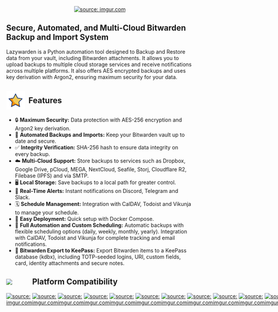 <div align="center">
  <a href="https://imgur.com/k4VWmn7">
    <img src="https://i.imgur.com/k4VWmn7.png" title="source: imgur.com" width="350" />
  </a>
</div>

## Secure, Automated, and Multi-Cloud Bitwarden Backup and Import System

Lazywarden is a Python automation tool designed to Backup and Restore data from your vault, including Bitwarden attachments. It allows you to upload backups to multiple cloud storage services and receive notifications across multiple platforms. It also offers AES encrypted backups and uses key derivation with Argon2, ensuring maximum security for your data.

## <span style="display: flex; align-items: center;"><img src="https://raw.githubusercontent.com/querylab/svg/main/start.gif" width="50" style="vertical-align: middle; margin-right: 10px;"> Features</span>

- 🔒 **Maximum Security:** Data protection with AES-256 encryption and Argon2 key derivation.
- 🔄 **Automated Backups and Imports:** Keep your Bitwarden vault up to date and secure.
- ✅ **Integrity Verification:** SHA-256 hash to ensure data integrity on every backup.
- ☁️ **Multi-Cloud Support:** Store backups to services such as Dropbox, Google Drive, pCloud, MEGA, NextCloud, Seafile, Storj, Cloudflare R2, Filebase (IPFS) and via SMTP.
- 🖥️ **Local Storage:** Save backups to a local path for greater control.
- 🔔 **Real-Time Alerts:** Instant notifications on Discord, Telegram and Slack.
- 🗓️ **Schedule Management:** Integration with CalDAV, Todoist and Vikunja to manage your schedule.
- 🐳 **Easy Deployment:** Quick setup with Docker Compose.
- 🤖 **Full Automation and Custom Scheduling:** Automatic backups with flexible scheduling options (daily, weekly, monthly, yearly). Integration with CalDAV, Todoist and Vikunja for complete tracking and email notifications.
- 🔑 **Bitwarden Export to KeePass:** Export Bitwarden items to a KeePass database (kdbx), including TOTP-seeded logins, URI, custom fields, card, identity attachments and secure notes.

## <span style="display: inline-flex; align-items: center;"><img src="https://media.tenor.com/-AyTtMgs2mMAAAAi/nyan-cat-nyan.gif" width="60" style="vertical-align: middle; margin-right: 10px;"> Platform Compatibility</span>


<div style="display: flex; justify-content: space-around;">
    <a href="https://imgur.com/Xz2k5O8"><img src="https://i.imgur.com/Xz2k5O8.png" title="source: imgur.com" width="30"/></a>
    <a href="https://imgur.com/9oZa9uU"><img src="https://imgur.com/9oZa9uU.png" title="source: imgur.com" width="30"/></a>
    <a href="https://imgur.com/jWZzbvl"><img src="https://imgur.com/jWZzbvl.png" title="source: imgur.com" width="30"/></a>
    <a href="https://imgur.com/O0PZyxN"><img src="https://i.imgur.com/O0PZyxN.png" title="source: imgur.com" width="30"/></a>
    <a href="https://imgur.com/aa100eH"><img src="https://i.imgur.com/aa100eH.png" title="source: imgur.com" width="30"/></a>
    <a href="https://imgur.com/Grlq9aN"><img src="https://i.imgur.com/Grlq9aN.png" title="source: imgur.com" width="30"/></a>
    <a href="https://imgur.com/UYGpfR8"><img src="https://i.imgur.com/UYGpfR8.png" title="source: imgur.com" width="30"/></a>
    <a href="https://imgur.com/SVshyRn"><img src="https://imgur.com/SVshyRn.png" title="source: imgur.com" width="30"/></a>
    <a href="https://imgur.com/G37MsuK"><img src="https://i.imgur.com/G37MsuK.png" title="source: imgur.com" width="30"/></a>
    <a href="https://imgur.com/XpWPF0w"><img src="https://i.imgur.com/XpWPF0w.png" title="source: imgur.com" width="30"/></a>
    <a href="https://imgur.com/YMGE85n"><img src="https://i.imgur.com/YMGE85n.png" title="source: imgur.com" width="30"/></a>
    <a href="https://imgur.com/w9PULK5"><img src="https://i.imgur.com/w9PULK5.png" title="source: imgur.com" width="30"/></a>
    <a href="https://imgur.com/hjuaEcF"><img src="https://i.imgur.com/hjuaEcF.png" title="source: imgur.com" width="30"/></a>
    <a href="https://imgur.com/BhI5DBR"><img src="https://imgur.com/BhI5DBR.png" title="source: imgur.com" width="30"/></a>
    <a href="https://imgur.com/krgaizW"><img src="https://imgur.com/krgaizW.png" title="source: imgur.com" width="30"/></a>
    <a href="https://imgur.com/hRwMM9n"><img src="https://imgur.com/hRwMM9n.png" title="source: imgur.com" width="30"/></a>
    <a href="https://imgur.com/zdTnwat"><img src="https://imgur.com/zdTnwat.png" title="source: imgur.com" width="30"/></a>
    <a href="https://imgur.com/i1hBmAD"><img src="https://imgur.com/i1hBmAD.png" title="source: imgur.com" width="30"/></a>

## <span style="display: inline-flex; align-items: center;"><img src="https://user-images.githubusercontent.com/74038190/212257472-08e52665-c503-4bd9-aa20-f5a4dae769b5.gif" width="36" style="vertical-align: middle; margin-right: 10px;"> Demo Backup</span>


<img src="https://raw.githubusercontent.com/querylab/svg/main/lazy-oficial.gif" />

<img src="https://raw.githubusercontent.com/querylab/svg/main/lazy-video.gif" />


## <span style="display: inline-flex; align-items: center;"> <img src="https://raw.githubusercontent.com/querylab/svg/main/server2.gif" width="50" style="vertical-align: middle; margin-right: 10px;"> <img src="https://raw.githubusercontent.com/querylab/svg/main/process2.gif" width="50" style="vertical-align: middle; margin-right: 15px;"> System Requirements </span>
- **Operating System**: Compatible with major Linux distributions

	- ✅ Ubuntu
	- ✅ Debian

## <span style="display: inline-flex; align-items: center;"><img src="https://github.com/Anmol-Baranwal/Cool-GIFs-For-GitHub/assets/74038190/2c0eef4b-7b75-42bd-9722-4bea97a2d532" width="60" style="vertical-align: middle; margin-right: 15px;">Installation</span>
###  Clone the repository

 ``` BASH
    git clone https://github.com/querylab/lazywarden.git
    cd lazywarden
```

### Configure Environment Variables & Bitwarden Secrets Manager

- Create a `.env` file based on the on this `.env.sample` example file and fill in the necessary variables.

``` BASH
# Bitwarden Secrets
BW_URL=80607bef-1153-4eb6-1111-b1a0013ebdd1
BW_USERNAME=c6a5fc4d-6d36-1111-820a-a1dae99e2f43
BW_PASSWORD=0de9c3be-253d-1111-be10-de0607329ffa
BW_TOTP_SECRET=01726d37-0df7-1111-a78d-96fdc8efd59b
ENCRYPTION_PASSWORD=588b0643-1111-4a78-ba3e-9467ad9c81a7
ZIP_PASSWORD=3bcadf27-446d-47f0-1111-b1469fa58546
ZIP_ATTACHMENT_PASSWORD=89d458e7-9ac4-1111-9f23-95cb4b8cff86

# pCloud Credentials
PCLOUD_USERNAME=8d5f981b-705a-1111-a25d-a2abe925f4e4
PCLOUD_PASSWORD=23351280-0184-1111-99b0-2b6a1bc921ae

# Mega Credentials
MEGA_EMAIL=1dafc95a-63c2-4b66-1111-bd7cd5a2ea5e
MEGA_PASSWORD=51bec27b-7c79-1111-9cef-1be72675a47f

# Dropbox Credentials
DROPBOX_ACCESS_TOKEN=647ff022-1111-47d9-a54f-fef635b23eff
DROPBOX_REFRESH_TOKEN=873e5430-1111-4d62-8bf2-acce1e915a9d
DROPBOX_APP_KEY=81f259ae-d6e4-47b1-1111-6bec568ddc85
DROPBOX_APP_SECRET=0b407a02-ded5-1111-b953-caf8fc79af99

# Todoist Credentials
TODOIST_TOKEN=667321ac-2229-42a1-1111-3c568c9d73e6

# CalDAV Credentials
CALDAV_URL=049c9267-bdb0-4266-1111-b19a00e9b626
CALDAV_USERNAME=6eff84c9-fbeb-1111-ad30-b19a00e9cc09
CALDAV_PASSWORD=492c37fd-46df-1111-abe7-b19a00e9e601

# Nextcloud Credentials
NEXTCLOUD_URL=e375df76-d3b2-1111-83ba-b19a0158fe08
# Example http://192.175.88.112:8400
NEXTCLOUD_USERNAME=a267c8cd-9d13-1111-8729-b19a0159276a
NEXTCLOUD_PASSWORD=7036175d-046b-1111-9797-b19a01594308

# Seafile Credentials
SEAFILE_SERVER_URL=20060dfc-4fa0-1111-8b41-b19b000857e7 
# Example http://192.175.88.212:8200
SEAFILE_USERNAME=9959dabb-ae4c-1111-9fc1-b19b00087d64
SEAFILE_PASSWORD=94e5f170-aedb-1111-b1b9-b19b00088ccd

# Filebase Credentials
FILEBASE_ACCESS_KEY=53ec784f-4b18-1111-9a47-b1a00136efc5
FILEBASE_SECRET_KEY=f99d8d83-57b9-1111-9ace-b1a001370117

# KeePass Password
KEEPASS_PASSWORD=95512b36-32e9-1111-9c15-b1ae0171b2f9

# Storj Credentials
STORJ_ACCESS_KEY=a7d85af3-ad63-1111-b039-b208012c381a
STORJ_SECRET_KEY=1303faf7-b34e-1111-ac43-b208012c4f05
STORJ_ENDPOINT=fb787806-a3f4-1111-8523-b208012c6543

# R2 Credentials
R2_ACCESS_KEY_ID=ffb0d6ed-1111-46ad-8fdf-b2080132c9dd
R2_SECRET_ACCESS_KEY=083b5344-1111-4dd8-909e-b2080132dc52
R2_ENDPOINT_URL=31510979-b5b1-1111-8957-b2080132f436

# Vikunja Credentials
VIKUNJA_API_TOKEN=7e67437c-1489-1111-8fbb-b20801880db2
VIKUNJA_URL=d3b7a73f-ebb9-1111-8dc2-b208018843a6 
#Example for Bitwarden Secret Manager http://192.175.88.227:3456/api/v1

# Google Drive Settings
GOOGLE_SERVICE_ACCOUNT_FILE=/root/lazywarden/config/bitwarden-drive-backup-google.json
GOOGLE_FOLDER_ID=1oWWis81111Tz5qRA3W4YTtO0LjvXFvoA

# Backup Settings
BACKUP_DIR=/root/lazywarden/backup-drive/
CRON_SCHEDULE="0 0 23 * *"
TIMEZONE=America/New_York
TIMESTAMP=2024_10_18_22_47_46

# API URLs for Bitwarden
API_URL=https://vault.bitwarden.com/api
IDENTITY_URL=https://vault.bitwarden.com/identity

# Organization ID
ORGANIZATION_ID=232c1890-1111-40b4-b769-b195012f78af

# Access Token for Bitwarden Authentication
ACCESS_TOKEN=0.34827757-1111-1111-1111-b20a01647f46.WDp3AUjnle1LqlXvs0Ox9xEWzgY8Hp:CKue3vgWTvIQzEmDlBlqGw==

# Notifications and Alerts
TELEGRAM_TOKEN=
TELEGRAM_CHAT_ID=
DISCORD_WEBHOOK_URL=
SLACK_WEBHOOK_URL=

# SMTP Configuration for Email Notifications
SMTP_SERVER=mail.smtp2go.com
SMTP_PORT=8025
SMTP_USERNAME=
SMTP_PASSWORD=
EMAIL_RECIPIENT=
SENDER_EMAIL=
```

### <img src="https://raw.githubusercontent.com/querylab/svg/main/ubuntu.gif" width="20" style="vertical-align: middle;"> Ubuntu Configuration

- Run the script to install all system dependencies and requirements
 
``` BASH
cd lazywarden/scripts
chmod +x setup-ubuntu-env.sh
./setup-ubuntu-env.sh
```


- Run this script to automatically install Docker & Docker-Compose:

```BASH
chmod +x docker-ubuntu.sh
./docker-ubuntu.sh
```

- First, ensure you are in the root directory of the project `lazywarden/`:

``` BASH
cd .. 
source venv/bin/activate
```

- Now Install Bitwarden CLI using the `bitwarden-cli-install.py` script, which will install all CLI dependencies:

``` PYTHON
python3 scripts/bitwarden-cli-install.py
```


- Change the system timezone using the following command. Replace `Region/City` with the desired timezone (e.g., `America/New_York`):

``` BASH
timedatectl set-timezone Region/City
```


- For example, to set the timezone to `America/New_York`, you would run:

``` BASH
timedatectl set-timezone America/New_York
```


- Run the Lazywarden program. Navigate to the `app/` folder and execute `main.py`:

``` PYTHON
cd app
python3 main.py
```

- In Ubuntu, if you encounter an error when running `main.py`, it may be related to missing or outdated libraries. To fix this, I recommend running the following command to install all the necessary dependencies:

``` PYTHON
 pip install -r requirements.txt
```

---

### <img src="https://raw.githubusercontent.com/querylab/svg/main/debian.png" width="20" style="vertical-align: middle;"> Debian Configuration

 - Run the script to install all system dependencies and requirements:
 
``` BASH
cd lazywarden/scripts
chmod +x setup-debian-env.sh
./setup-debian-env.sh
```

- Run this script to automatically install Docker & Docker-Compose:

```BASH
chmod +x docker-debian.sh
./docker-debian.sh
```

- First, ensure you are in the root directory of the project `lazywarden/`:

``` BASH
cd .. 
source venv/bin/activate
```

- Install Bitwarden CLI using the `bitwarden-cli-install.py` script, which will install all CLI dependencies:

``` PYTHON
python3 scripts/bitwarden-cli-install.py
```

- Change the system timezone using the following command. Replace `Region/City` with the desired timezone (e.g., `America/New_York`):

``` BASH
timedatectl set-timezone Region/City
```


- For example, to set the timezone to `America/New_York`, you would run:

``` BASH
timedatectl set-timezone America/New_York
```


- Run the Lazywarden program. Navigate to the `app/` folder and execute `main.py`:

``` PYTHON
cd app
python3 main.py
```

- In Debian, if you encounter an error when running `main.py`, it may be related to missing or outdated libraries. To fix this, I recommend running the following command to install all the necessary dependencies:

``` PYTHON
 pip install -r requirements.txt
```


### <img src="https://raw.githubusercontent.com/querylab/svg/main/tree2.gif" width="30" style="vertical-align: middle;">Tree Structure 

``` PYTHON

lazywarden/
├── app/                           # This directory appears to contain the main application code
│   ├── backup.py                  # Backup functions
│   ├── bitwarden_client.py        # Client to interact with Bitwarden
│   ├── config.py                  # General application configurations
│   ├── imports.py                 # Handles common imports
│   ├── main.py                    # Main entry point of the application
│   ├── notifications.py           # Handles notifications
│   ├── secrets_manager.py         # Manages secrets
│   ├── import_to_bitwarden.py     # Import your bitwarden vault
│   ├── import_to_keepass.py       # Create kdbx database 
│   ├── schedule_backup.py         # For create Schedule Backup
├── config/                        # Directory for configuration files
│   ├── bitwarden-drive-backup-google.json # Configuration for Google Drive
├── scripts/                       # Directory for installation and setup scripts
│   ├── bitwarden-cli-install.py   # Script to install the Bitwarden CLI
│   ├── docker-debian.sh           # Setup script for Debian with Docker
│   ├── docker-ubuntu.sh           # Setup script for Ubuntu with Docker
│   ├── setup-debian-env.sh        # Environment setup for Debian
│   ├── setup-ubuntu-env.sh        # Environment setup for Ubuntu
│   ├── alldecrypt-zip.py          # Decrypt all zip files 
│   ├── json-only-decrypt.py       # Decrypt only json files (optional)
├── backup-drive/
│   ├── (This is where the generated backups will be stored local)
├── .env                           # File for environment variables
├── Dockerfile                     # Docker configuration file to create an application image
├── docker-compose.yml             # Docker Compose Configuration
├── entrypoint.sh                  # Entrypoint script for Docker
└── requirements.txt               # File that lists the project Python dependencies


```




### <img src="https://raw.githubusercontent.com/querylab/svg/main/whale1.gif" width="30" style="vertical-align: middle;"> Docker Compose

The Docker container will run the `main.py` script every 24 hours to back up Bitwarden and upload it to the configured cloud services. Notifications will be sent to the specified services in case of success or failure. You can modify the backup frequency according to your needs, such as monthly, daily, or hourly.

``` YAML
services:
  lazywarden:
    container_name: lazywarden
    hostname: lazywarden
    image: querylab/lazywarden:latest
    env_file:
      - .env
    environment:
      UNLOCK_VAULT: "true"
    volumes:
      - /root/lazywarden/config:/root/lazywarden/config
      - /root/lazywarden/backup-drive:/root/lazywarden/backup-drive/
      - /root/lazywarden/.env:/app/.env
    restart: unless-stopped
```

#### Run Docker Compose

- Run the Docker container

```DOCKER
docker compose up -d
```

#### Dockerfile

- The `Dockerfile` sets up the environment, installs dependencies, and copies necessary files into the container.

#### docker-compose.yml

- The `docker-compose.yml` file defines the lazywarden service and sets up environment variables and volumes for persistent storage.

### <img src="https://raw.githubusercontent.com/querylab/svg/main/alert1.gif" width="30" style="vertical-align: middle;"><img src="https://raw.githubusercontent.com/querylab/svg/main/cloud1.gif" width="30" style="vertical-align: middle;"><img src="https://raw.githubusercontent.com/querylab/svg/main/process2.gif" width="30" style="vertical-align: middle;"> Security Recommendation: Run in Local Environment 

- For security, run this project only in a local environment within your personal network. This significantly reduces the risk of exposure to external attacks, ensuring that sensitive data and credentials remain protected within a controlled environment.


### 📢 Warning

##### **Important Note**

- Large attachments in your Bitwarden account (e.g., MP4 videos, MP3 files, high-resolution photos) may cause the backup process to take longer. Uploading these larger backups to cloud services will also be slower. Local storage and importing data are much faster in comparison.
- A high number of attachments can significantly extend the total backup time. Upload errors may occur when sending files to Dropbox, Google Drive, pCloud, MEGA, Seafile, Nextcloud, Storj, Cloudflare R2, or Filebase. If an error occurs, retrying the backup often resolves the issue.
- Configuring the Bitwarden Secret Manager is required for the program to function correctly. Even if you don't have an account, you must set a random variable to ensure proper operation.
- This program is compatible with both self-hosted Bitwarden and Vaultwarden instances.
- Import functionality for Vaultwarden and self-hosted Bitwarden is not yet implemented in the Bitwarden API.
- CalDAV calendar integration has only been tested with the following providers: [Baikal](https://github.com/sabre-io/Baikal), [Fruux](https://fruux.com), [Memotoo](https://www.memotoo.com), [Posteo](https://posteo.de), and [SOGo](https://www.sogo.nu/).
- Rotate the secrets stored in Bitwarden Secret Manager regularly for enhanced security.
- If you switch Bitwarden Accounts, make sure to run the `bw logout` command before logging into a new account.
- I run the program using the root user.




### <span style="display: inline-flex; align-items: center;"> <img src="https://user-images.githubusercontent.com/74038190/216122069-5b8169d7-1d8e-4a13-b245-a8e4176c99f8.png" width="30" style="vertical-align: middle; margin-right: 10px;"> Motivations </span>

- I created Lazywarden to Automate Bitwarden Backups without manual effort or exposing sensitive data. After struggling with complex tools, I leveraged Bitwarden Secret Manager to securely manage secrets. Lazywarden automates backups and uploads them to multiple cloud services (Google Drive, Dropbox, pCloud, MEGA, Seafile, Nextcloud, Filebase, Storj, Cloudflare R2), and integrates with Telegram, Discord, Slack, Todoist, Vikunja, and CalDAV for notifications and tracking. Its standout feature is the ability to restore encrypted backups back into Bitwarden, making backup management simple, secure, and efficient.

- If you like this project, please consider giving it a ⭐


<div align="center">
  <a href="https://imgur.com/k4VWmn7">
    <img src="https://user-images.githubusercontent.com/74038190/216644507-4f06ea29-bf55-4356-aac0-d42751461a9d.gif" title="source: imgur.com" width="150" />
  </a>
</div>



